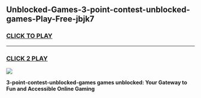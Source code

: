 
## Unblocked-Games-3-point-contest-unblocked-games-Play-Free-jbjk7
<h3>
<a href="https://premium76.site?title=3-point-contest-unblocked-games&ref=23A">CLICK TO PLAY</a></h3>
<hr>

<h3>
<a href="https://premium76.site?title=3-point-contest-unblocked-games&ref=23A">CLICK 2 PLAY</a>
  
</h3>

<a href="https://premium76.site?title=3-point-contest-unblocked-games&ref=23A"><img src="https://clearcache.store/games.png"></a>


**3-point-contest-unblocked-games games unblocked: Your Gateway to Fun and Accessible Online Gaming**
